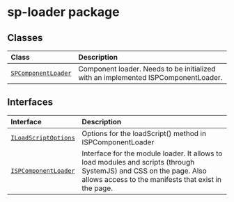 # sp-loader package



## Classes

| Class	   |  Description |
|:-------------|:---------------|
| [`SPComponentLoader`](./sp-loader/class/spcomponentloader.md)     | Component loader. Needs to be initialized with an implemented ISPComponentLoader. |



## Interfaces

| Interface	   |  Description |
|:-------------|:---------------|
| [`ILoadScriptOptions`](./sp-loader/interface/iloadscriptoptions.md)   | Options for the loadScript() method in ISPComponentLoader  |
| [`ISPComponentLoader`](./sp-loader/interface/ispcomponentloader.md)   | Interface for the module loader. It allows to load modules and scripts (through SystemJS) and CSS on the page. Also allows access to the manifests that exist in the page.  |






